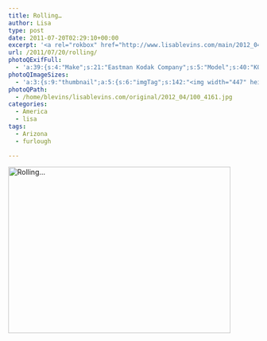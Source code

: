 ```yaml
---
title: Rolling…
author: Lisa
type: post
date: 2011-07-20T02:29:10+00:00
excerpt: '<a rel="rokbox" href="http://www.lisablevins.com/main/2012_04/100_4161.jpg" title="Rolling..."><img width="447" height="335" alt="Rolling..." src="http://www.lisablevins.com/thumbnail/2012_04/100_4161.jpg" class="photoQexcerpt photoQLinkImg" /></a>'
url: /2011/07/20/rolling/
photoQExifFull:
  - 'a:39:{s:4:"Make";s:21:"Eastman Kodak Company";s:5:"Model";s:40:"KODAK EASYSHARE C813 ZOOM DIGITAL CAMERA";s:11:"Orientation";s:17:"1: Normal (0 deg)";s:11:"xResolution";s:27:"480 dots per ResolutionUnit";s:11:"yResolution";s:27:"480 dots per ResolutionUnit";s:14:"ResolutionUnit";s:4:"Inch";s:8:"Software";s:40:"KODAK EASYSHARE C813 ZOOM DIGITAL CAMERA";s:12:"ExposureTime";s:16:"3858/1000000 sec";s:7:"FNumber";s:5:"f/2.7";s:15:"ExposureProgram";s:7:"Program";s:15:"ISOSpeedRatings";s:2:"80";s:11:"ExifVersion";s:12:"version 2.21";s:16:"DateTimeOriginal";s:19:"2011:07:20 03:29:10";s:17:"DateTimedigitized";s:19:"2011:07:20 03:29:10";s:17:"ShutterSpeedValue";s:9:"1/257 sec";s:13:"ApertureValue";s:5:"f/2.7";s:17:"ExposureBiasValue";s:4:"0 EV";s:16:"MaxApertureValue";s:5:"f/2.7";s:12:"MeteringMode";s:13:"Multi-Segment";s:11:"LightSource";s:15:"Unknown or Auto";s:5:"Flash";s:8:"No Flash";s:11:"FocalLength";s:4:"6 mm";s:15:"FlashPixVersion";s:9:"version 1";s:10:"ColorSpace";s:4:"sRGB";s:14:"ExifImageWidth";s:11:"3296 pixels";s:15:"ExifImageHeight";s:11:"2472 pixels";s:13:"ExposureIndex";s:2:"80";s:13:"SensingMethod";s:35:"Unknown: One Chip Color Area Sensor";s:10:"FileSource";s:20:"Digital Still Camera";s:9:"SceneType";s:21:"Directly Photographed";s:12:"ExposureMode";s:1:"0";s:12:"WhiteBalance";s:1:"0";s:16:"DigitalZoomRatio";s:1:"0";s:16:"SceneCaptureMode";s:1:"0";s:11:"GainControl";s:1:"0";s:8:"Contrast";s:1:"0";s:10:"Saturation";s:1:"0";s:9:"Sharpness";s:1:"0";s:20:"FocalLength35mmEquiv";s:0:"";}'
photoQImageSizes:
  - 'a:3:{s:9:"thumbnail";a:5:{s:6:"imgTag";s:142:"<img width="447" height="335" alt="Rolling..." src="http://www.lisablevins.com/thumbnail/2012_04/100_4161.jpg" class="PhotoQImg" />";s:6:"imgUrl";s:68:"http://www.lisablevins.com/thumbnail/2012_04/100_4161.jpg";s:7:"imgPath";s:71:"/home/blevins/lisablevins.com/thumbnail/2012_04/100_4161.jpg";s:8:"imgWidth";s:3:"447";s:9:"imgHeight";s:3:"335";}s:4:"main";a:5:{s:6:"imgTag";s:137:"<img width="700" height="525" alt="Rolling..." src="http://www.lisablevins.com/main/2012_04/100_4161.jpg" class="PhotoQImg" />";s:6:"imgUrl";s:63:"http://www.lisablevins.com/main/2012_04/100_4161.jpg";s:7:"imgPath";s:66:"/home/blevins/lisablevins.com/main/2012_04/100_4161.jpg";s:8:"imgWidth";s:3:"700";s:9:"imgHeight";s:3:"525";}s:8:"original";a:5:{s:6:"imgTag";s:143:"<img width="3296" height="2472" alt="Rolling..." src="http://www.lisablevins.com/original/2012_04/100_4161.jpg" class="PhotoQImg" />";s:6:"imgUrl";s:67:"http://www.lisablevins.com/original/2012_04/100_4161.jpg";s:7:"imgPath";s:70:"/home/blevins/lisablevins.com/original/2012_04/100_4161.jpg";s:8:"imgWidth";s:4:"3296";s:9:"imgHeight";s:4:"2472";}}'
photoQPath:
  - /home/blevins/lisablevins.com/original/2012_04/100_4161.jpg
categories:
  - America
  - lisa
tags:
  - Arizona
  - furlough

---
```

<a rel="lightbox" href="http://www.lisablevins.com/main/2012_04/100_4161.jpg" title="Rolling..."><img width="447" height="335" alt="Rolling..." src="http://www.lisablevins.com/thumbnail/2012_04/100_4161.jpg" class="photoQcontent photoQLinkImg" /></a>

<div class="photoQDescr">
</div>
